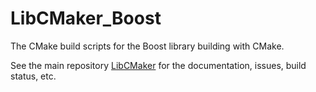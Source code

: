 # LibCMaker_Boost

The CMake build scripts for the Boost library building with CMake.

See the main repository [LibCMaker](https://github.com/LibCMaker/LibCMaker) for the documentation, issues, build status, etc.
